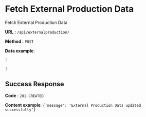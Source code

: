 # Fetch External Production Data

Fetch External Production Data

**URL** : `/api/externalproduction/`

**Method** : `POST`

**Data example**:

```json
[
    
]
```

## Success Response

**Code** : `201 CREATED`

**Content example**: `{'message': 'External Production Data updated successfully'}`
